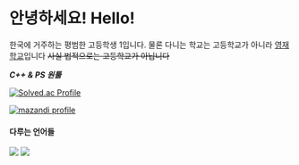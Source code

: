 안녕하세요! Hello!
=============

한국에 거주하는 평범한 고등학생 1입니다. 물론 다니는 학교는 고등학교가 아니라 [영재학교](https://www.gs.hs.kr/)입니다
~~사실 법적으로는 고등학교가 아닙니다~~

***C++ & PS 원툴***

[![Solved.ac Profile](http://mazassumnida.wtf/api/v2/generate_badge?boj=sivcde0405)](https://solved.ac/sivcde0405/)<br>

[![mazandi profile](http://mazandi.herokuapp.com/api?handle=sivcde0405&theme=warm)](https://solved.ac/sivcde0405/)<br>

#### 다루는 언어들

![](https://img.shields.io/badge/C%2B%2B-00599C?style=for-the-badge&logo=c%2B%2B&logoColor=white)
![](https://img.shields.io/badge/Kotlin-0095D5?&style=for-the-badge&logo=kotlin&logoColor=white)
